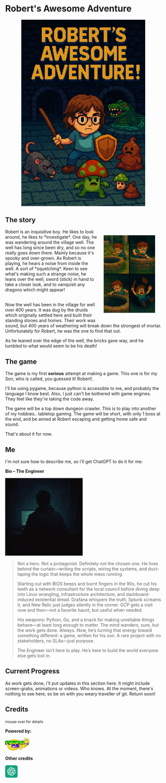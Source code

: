 # Robert's Awesome Adventure
<p align="center">
<img src="./images/robert_cover.png" width="400px" title="Cover Art"
     alt="Image showing the cover art for the game"/>
</p>

## The story
<img style="float:right; margin: auto; padding: 20px;" height=250 src="./images/decent.png"/>
Robert is an inquisitive boy.  He likes to look around, he likes to *investigate*.  One day, he was wandering around the village well.  The well has long since been dry, and so no one really goes down there.  Mainly because it's spooky and over-grown.  As Robert is playing, he hears a noise from inside the well.  A sort of *squelching*.  Keen to see what's making such a strange noise, he leans over the well, sword (stick) in hand to take a closer look, and to vanquish any dragons which might appear!<br /><br />

Now the well has been in the village for well over 400 years.  It was dug by the druids which originally settled here and built their standing stones and homes.  Their work was sound, but 400 years of weathering will break down the strongest of mortar.  Unfortunately for Robert, he was the one to find that out.

As he leaned over the edge of the well, the bricks gave way, and he tumbled to what would seem to be his death!

## The game
The game is my first **serious** attempt at making a game.  This one is for my Son, who is called, you guessed it! Robert!.



I'll be using pygame, because python is accessible to me, and probably the language I know best.  Also, I just can't be bothered with game engines.  They feel like they're taking the code away.

The game will be a top down dungeon crawler.  This is to play into another of my hobbies.. tabletop gaming.  The game will be short, with only 1 boss at the end, and be aimed at Robert escaping and getting home safe and sound.

That's about it for now.

## Me
I'm not sure how to describe me, so i'll get ChatGPT to do it for me:


**Bio – The Engineer**

<img height=250 src="./images/the_engineer.png"/>

>Not a hero. Not a protagonist. Definitely not the chosen one. He lives behind the curtain—writing the scripts, wiring the systems, and duct-taping the logic that keeps the whole mess running.
>
>Starting out with BIOS beeps and burnt fingers in the 90s, he cut his teeth as a network consultant for the local council before diving deep into Linux wrangling, infrastructure architecture, and dashboard-induced existential dread. Grafana whispers the truth, Splunk screams it, and New Relic just judges silently in the corner. GCP gets a visit now and then—not a favorite haunt, but useful when needed.
>
>His weapons: Python, Go, and a knack for making unreliable things behave—at least long enough to matter. The mind wanders, sure, but the work gets done. Always. Now, he’s turning that energy toward something different: a game, written for his son. A rare project with no stakeholders, no SLAs—just purpose.
>
>The Engineer isn’t here to play. He’s here to build the world everyone else gets lost in.

## Current Progress
As work gets done, i'll put updates in this section here.  It might include screen-grabs, animations or videos.  Who knows.  At the moment, there's nothing to see here, so be on with you weary traveller of git.  Return soon!


## Credits 
<small>mouse over for details</small>

**Powered by:** 

<img title="The entire game is written with this" src="./images/pygame_ce_logo.svg" height=40px><br>

**Other credits**

<img title="The cover art and readme art" src="./images/chatgpt.png" height=40px>
